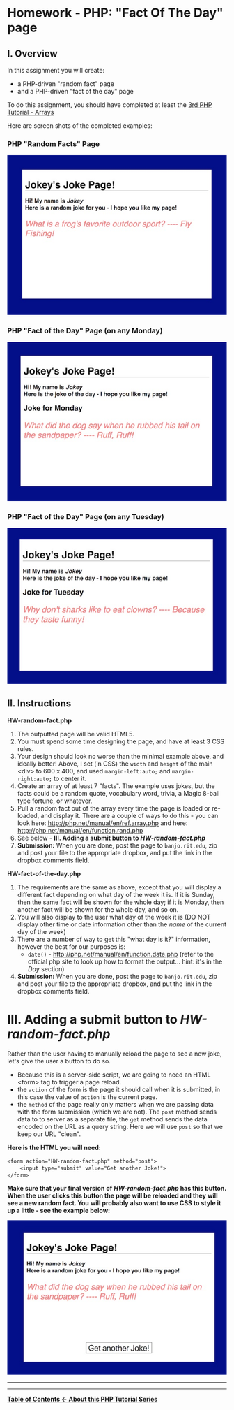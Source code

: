 # Homework - PHP: "Fact Of The Day" page

## I. Overview
In this assignment you will create:
- a PHP-driven "random fact" page
- and a PHP-driven "fact of the day" page

To do this assignment, you should have completed at least the [3rd PHP Tutorial - Arrays](php-3.md)

Here are screen shots of the completed examples:

### PHP "Random Facts" Page
![Screenshot](_images/php-fact-of-the-day-HW-1.jpg)

### PHP "Fact of the Day" Page (on any Monday)
![Screenshot](_images/php-fact-of-the-day-HW-2.jpg)

### PHP "Fact of the Day" Page (on any Tuesday)
![Screenshot](_images/php-fact-of-the-day-HW-3.jpg)

## II. Instructions
**HW-random-fact.php**
1. The outputted page will be valid HTML5.
1. You must spend some time designing the page, and have at least 3 CSS rules.
1. Your design should look no worse than the minimal example above, and ideally better! Above, I set (in CSS) the `width` and `height` of the main &lt;div> to 600 x 400, and used `margin-left:auto;` and `margin-right:auto;` to center it.
1. Create an array of at least 7 "facts". The example uses jokes, but the facts could be a random quote, vocabulary word, trivia, a Magic 8-ball type fortune, or whatever.
1. Pull a random fact out of the array every time the page is loaded or re-loaded, and display it. There are a couple of ways to do this - you can look here: http://php.net/manual/en/ref.array.php and here: http://php.net/manual/en/function.rand.php
1. See below -  **III. Adding a submit button to *HW-random-fact.php*** 
1. **Submission:** When you are done, post the page to `banjo.rit.edu`, zip and post your file to the appropriate dropbox, and put the link in the dropbox comments field.

**HW-fact-of-the-day.php**
1. The requirements are the same as above, except that you will display a different fact depending on what day of the week it is. If it is Sunday, then the same fact will be shown for the whole day; if it is Monday, then another fact will be shown for the whole day, and so on.
1. You will also display to the user what day of the week it is (DO NOT display other time or date information other than the *name* of the current day of the week)
1. There are a number of way to get this "what day is it?" information, however the best for our purposes is:
    - `date()` - http://php.net/manual/en/function.date.php (refer to the official php site to look up how to format the output... hint: it's in the *Day* section)
1. **Submission:** When you are done, post the page to `banjo.rit.edu`, zip and post your file to the appropriate dropbox, and put the link in the dropbox comments field.

# III. Adding a submit button to *HW-random-fact.php*
Rather than the user having to manually reload the page to see a new joke, let's give the user a button to do so.
- Because this is a server-side script, we are going to need an HTML &lt;form> tag to trigger a page reload.
- the `action` of the form is the page it should call when it is submitted, in this case the value of `action` is the current page.
- the `method` of the page really only matters when we are passing data with the form submission (which we are not). The `post` method sends data to to server as a separate file, the `get` method sends the data encoded on the URL as a query string. Here we will use `post` so that we keep our URL "clean".


**Here is the HTML you will need:**

```
<form action="HW-random-fact.php" method="post">
	<input type="submit" value="Get another Joke!">
</form>
```

**Make sure that your final version of *HW-random-fact.php* has this button. When the user clicks this button the page will be reloaded and they will see a new random fact. You will probably also want to use CSS to style it up a little - see the example below:**

![Screenshot](_images/php-fact-of-the-day-HW-4.jpg)

<hr><hr>

**[Table of Contents <- About this PHP Tutorial Series](php-0.md)**
